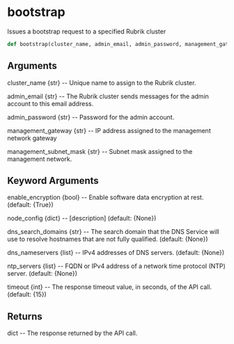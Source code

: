 # bootstrap

Issues a bootstrap request to a specified Rubrik cluster

```py
def bootstrap(cluster_name, admin_email, admin_password, management_gateway, management_subnet_mask, enable_encryption=True, node_config=None, dns_search_domains=None, dns_nameservers=None, ntp_servers=None, timeout=15)
```

## Arguments
cluster_name {str} -- Unique name to assign to the Rubrik cluster.

admin_email {str} -- The Rubrik cluster sends messages for the admin account to this email address.

admin_password {str} --  Password for the admin account.

management_gateway {str} --  IP address assigned to the management network gateway

management_subnet_mask {str} -- Subnet mask assigned to the management network.


## Keyword Arguments
enable_encryption {bool} -- Enable software data encryption at rest. (default: {True})

node_config {dict} -- [description] (default: {None})

dns_search_domains {str} -- The search domain that the DNS Service will use to resolve hostnames that are not fully qualified. (default: {None})

dns_nameservers {list} -- IPv4 addresses of DNS servers. (default: {None})

ntp_servers {list} -- FQDN or IPv4 address of a network time protocol (NTP) server. (default: {None})

timeout {int} -- The response timeout value, in seconds, of the API call. (default: {15})


## Returns
dict -- The response returned by the API call.



